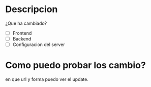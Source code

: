 # Descripcion
¿Que ha cambiado?

- [ ] Frontend
- [ ] Backend
- [ ] Configuracion del server

# Como puedo probar los cambio?
en que url y forma puedo ver el update.
